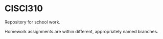# CISCI310
Repository for school work.

Homework assignments are within different, appropriately named branches.
